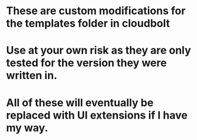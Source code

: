 # These are custom modifications for the templates folder in cloudbolt
# Use at your own risk as they are only tested for the version they were written in.
# All of these will eventually be replaced with UI extensions if I have my way.
